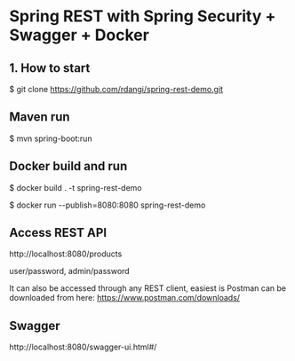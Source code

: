 # Spring REST with Spring Security + Swagger + Docker


## 1. How to start

$ git clone https://github.com/rdangi/spring-rest-demo.git

## Maven run

$ mvn spring-boot:run

## Docker build and run

$ docker build . -t spring-rest-demo

$ docker run --publish=8080:8080 spring-rest-demo


## Access REST API

http://localhost:8080/products

user/password,
admin/password

It can also be accessed through any REST client, easiest is Postman can be downloaded from here: https://www.postman.com/downloads/

## Swagger
http://localhost:8080/swagger-ui.html#/
